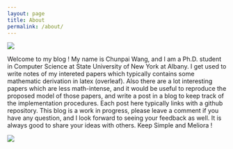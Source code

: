 ```yaml
---
layout: page
title: About
permalink: /about/
---
```


![](../assets/img/profile.jpeg)

Welcome to my blog ! My name is Chunpai Wang, and I am a Ph.D. student in Computer Science at State University of New York at Albany. I get used to write notes of my intereted papers which typically contains some mathematic derivation in latex (overleaf). Also there are a lot interesting papers which are less math-intense, and it would be useful to reproduce the proposed model of those papers, and write a post in a blog to keep track of the implementation procedures.  Each post here typically links with a github repository. This blog is a work in progress, please leave a comment if you have any question, and I look forward to seeing your feedback as well. It is always good to share your ideas with others. Keep Simple and Meliora !    

![](../assets/img/header.png)